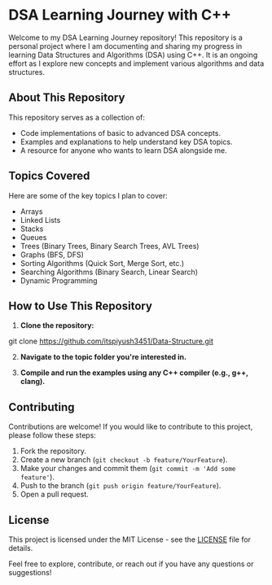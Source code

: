 # DSA Learning Journey with C++

Welcome to my DSA Learning Journey repository! This repository is a personal project where I am documenting and sharing my progress in learning Data Structures and Algorithms (DSA) using C++. It is an ongoing effort as I explore new concepts and implement various algorithms and data structures.

## About This Repository

This repository serves as a collection of:

- Code implementations of basic to advanced DSA concepts.
- Examples and explanations to help understand key DSA topics.
- A resource for anyone who wants to learn DSA alongside me.

## Topics Covered

Here are some of the key topics I plan to cover:

- Arrays
- Linked Lists
- Stacks
- Queues
- Trees (Binary Trees, Binary Search Trees, AVL Trees)
- Graphs (BFS, DFS)
- Sorting Algorithms (Quick Sort, Merge Sort, etc.)
- Searching Algorithms (Binary Search, Linear Search)
- Dynamic Programming

## How to Use This Repository

1. **Clone the repository:**

git clone https://github.com/itspiyush3451/Data-Structure.git


2. **Navigate to the topic folder you're interested in.**

3. **Compile and run the examples using any C++ compiler (e.g., g++, clang).**

## Contributing

Contributions are welcome! If you would like to contribute to this project, please follow these steps:

1. Fork the repository.
2. Create a new branch (`git checkout -b feature/YourFeature`).
3. Make your changes and commit them (`git commit -m 'Add some feature'`).
4. Push to the branch (`git push origin feature/YourFeature`).
5. Open a pull request.

## License

This project is licensed under the MIT License - see the [LICENSE](LICENSE) file for details.

Feel free to explore, contribute, or reach out if you have any questions or suggestions!



